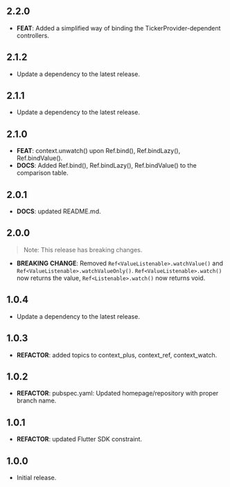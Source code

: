 ## 2.2.0

 - **FEAT**: Added a simplified way of binding the TickerProvider-dependent controllers.

## 2.1.2

 - Update a dependency to the latest release.

## 2.1.1

 - Update a dependency to the latest release.

## 2.1.0

 - **FEAT**: context.unwatch() upon Ref.bind(), Ref.bindLazy(), Ref.bindValue().
 - **DOCS**: Added Ref.bind(), Ref.bindLazy(), Ref.bindValue() to the comparison table.

## 2.0.1

 - **DOCS**: updated README.md.

## 2.0.0

> Note: This release has breaking changes.

 - **BREAKING** **CHANGE**: Removed `Ref<ValueListenable>.watchValue()` and `Ref<ValueListenable>.watchValueOnly()`. `Ref<ValueListenable>.watch()` now returns the value, `Ref<Listenable>.watch()` now returns void.

## 1.0.4

 - Update a dependency to the latest release.

## 1.0.3

 - **REFACTOR**: added topics to context_plus, context_ref, context_watch.

## 1.0.2

 - **REFACTOR**: pubspec.yaml: Updated homepage/repository with proper branch name.

## 1.0.1

 - **REFACTOR**: updated Flutter SDK constraint.

## 1.0.0

* Initial release.
